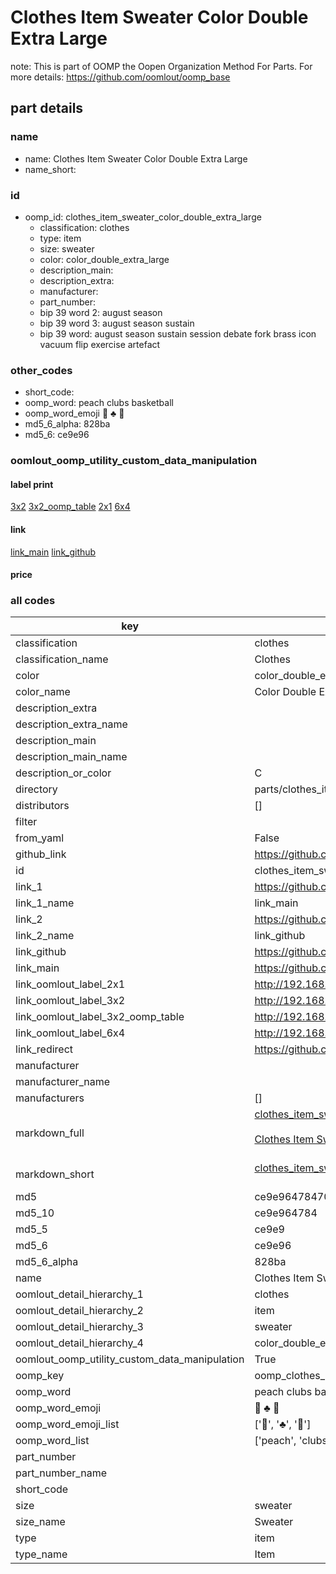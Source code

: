 # Clothes Item Sweater Color Double Extra Large  

note: This is part of OOMP the Oopen Organization Method For Parts. For more details: https://github.com/oomlout/oomp_base

##  part details
  







### name
* name: Clothes Item Sweater Color Double Extra Large
* name_short: 
### id
* oomp_id: clothes_item_sweater_color_double_extra_large
  * classification: clothes
  * type: item
  * size: sweater
  * color: color_double_extra_large
  * description_main: 
  * description_extra: 
  * manufacturer: 
  * part_number: 
  * bip 39 word 2: august season
  * bip 39 word 3: august season sustain
  * bip 39 word: august season sustain session debate fork brass icon vacuum flip exercise artefact

### other_codes
* short_code: 
* oomp_word: peach clubs basketball
* oomp_word_emoji :peach: :clubs: :basketball:
* md5_6_alpha: 828ba
* md5_6: ce9e96






### oomlout_oomp_utility_custom_data_manipulation
#### label print
[3x2](http://192.168.1.245:1112/?label=oomp%20828ba)
[3x2_oomp_table](http://192.168.1.108:1112/?label=oomp%20828ba)
[2x1](http://192.168.1.242:1112/?label=oomp%20828ba)
[6x4](http://192.168.1.55:1112/?label=oomp%20828ba)    

#### link

[link_main](https://github.com/oomlout/oomlout_oomp_version_1_messy/tree/main/parts/clothes_item_sweater_color_double_extra_large) [link_github](https://github.com/oomlout/oomlout_oomp_version_1_messy/tree/main/parts/clothes_item_sweater_color_double_extra_large)                             

#### price







### all codes 
| key | value |  
| --- | --- |  
| classification | clothes |  
| classification_name | Clothes |  
| color | color_double_extra_large |  
| color_name | Color Double Extra Large |  
| description_extra |  |  
| description_extra_name |  |  
| description_main |  |  
| description_main_name |  |  
| description_or_color | C  |  
| directory | parts/clothes_item_sweater_color_double_extra_large |  
| distributors | [] |  
| filter |  |  
| from_yaml | False |  
| github_link | https://github.com/oomlout/oomlout_oomp_part_src/tree/main/parts/clothes_item_sweater_color_double_extra_large |  
| id | clothes_item_sweater_color_double_extra_large |  
| link_1 | https://github.com/oomlout/oomlout_oomp_version_1_messy/tree/main/parts/clothes_item_sweater_color_double_extra_large |  
| link_1_name | link_main |  
| link_2 | https://github.com/oomlout/oomlout_oomp_version_1_messy/tree/main/parts/clothes_item_sweater_color_double_extra_large |  
| link_2_name | link_github |  
| link_github | https://github.com/oomlout/oomlout_oomp_version_1_messy/tree/main/parts/clothes_item_sweater_color_double_extra_large |  
| link_main | https://github.com/oomlout/oomlout_oomp_version_1_messy/tree/main/parts/clothes_item_sweater_color_double_extra_large |  
| link_oomlout_label_2x1 | http://192.168.1.242:1112/?label=oomp%20828ba |  
| link_oomlout_label_3x2 | http://192.168.1.245:1112/?label=oomp%20828ba |  
| link_oomlout_label_3x2_oomp_table | http://192.168.1.108:1112/?label=oomp%20828ba |  
| link_oomlout_label_6x4 | http://192.168.1.55:1112/?label=oomp%20828ba |  
| link_redirect | https://github.com/oomlout/oomlout_oomp_version_1_messy/tree/main/parts/clothes_item_sweater_color_double_extra_large |  
| manufacturer |  |  
| manufacturer_name |  |  
| manufacturers | [] |  
| markdown_full | [clothes_item_sweater_color_double_extra_large](none)<br>[](none)<br>[Clothes Item Sweater Color Double Extra Large](none)<br><br> |  
| markdown_short | [clothes_item_sweater_color_double_extra_large](none)<br><br> |  
| md5 | ce9e9647847043656d9c2c45b5f08879 |  
| md5_10 | ce9e964784 |  
| md5_5 | ce9e9 |  
| md5_6 | ce9e96 |  
| md5_6_alpha | 828ba |  
| name | Clothes Item Sweater Color Double Extra Large |  
| oomlout_detail_hierarchy_1 | clothes |  
| oomlout_detail_hierarchy_2 | item |  
| oomlout_detail_hierarchy_3 | sweater |  
| oomlout_detail_hierarchy_4 | color_double_extra_large |  
| oomlout_oomp_utility_custom_data_manipulation | True |  
| oomp_key | oomp_clothes_item_sweater_color_double_extra_large |  
| oomp_word | peach clubs basketball |  
| oomp_word_emoji | :peach: :clubs: :basketball: |  
| oomp_word_emoji_list | [':peach:', ':clubs:', ':basketball:'] |  
| oomp_word_list | ['peach', 'clubs', 'basketball'] |  
| part_number |  |  
| part_number_name |  |  
| short_code |  |  
| size | sweater |  
| size_name | Sweater |  
| type | item |  
| type_name | Item |  
